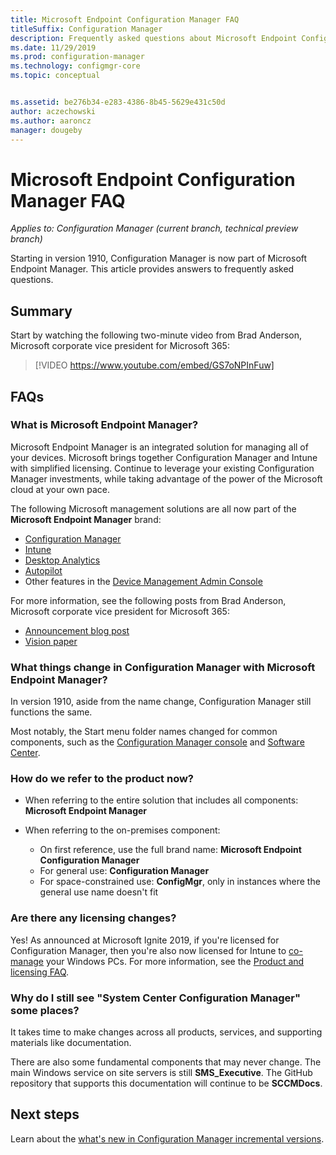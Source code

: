 ```yaml
---
title: Microsoft Endpoint Configuration Manager FAQ
titleSuffix: Configuration Manager
description: Frequently asked questions about Microsoft Endpoint Configuration Manager
ms.date: 11/29/2019
ms.prod: configuration-manager
ms.technology: configmgr-core
ms.topic: conceptual


ms.assetid: be276b34-e283-4386-8b45-5629e431c50d
author: aczechowski
ms.author: aaroncz
manager: dougeby
---
```


# Microsoft Endpoint Configuration Manager FAQ

*Applies to: Configuration Manager (current branch, technical preview branch)*

Starting in version 1910, Configuration Manager is now part of Microsoft Endpoint Manager. This article provides answers to frequently asked questions.

## Summary

Start by watching the following two-minute video from Brad Anderson, Microsoft corporate vice president for Microsoft 365:

> [!VIDEO https://www.youtube.com/embed/GS7oNPInFuw]

## FAQs

### What is Microsoft Endpoint Manager?

Microsoft Endpoint Manager is an integrated solution for managing all of your devices. Microsoft brings together Configuration Manager and Intune with simplified licensing. Continue to leverage your existing Configuration Manager investments, while taking advantage of the power of the Microsoft cloud at your own pace.

The following Microsoft management solutions are all now part of the **Microsoft Endpoint Manager** brand:

- [Configuration Manager](https://docs.microsoft.com/configmgr)
- [Intune](https://docs.microsoft.com/intune)
- [Desktop Analytics](../../desktop-analytics/overview.md)
- [Autopilot](https://docs.microsoft.com/intune/enrollment/enrollment-autopilot)
- Other features in the [Device Management Admin Console](https://go.microsoft.com/fwlink/?linkid=2109094)

For more information, see the following posts from Brad Anderson, Microsoft corporate vice president for Microsoft 365:

- [Announcement blog post](https://aka.ms/cmannounce)
- [Vision paper](https://aka.ms/MEMVisionPaper)

### What things change in Configuration Manager with Microsoft Endpoint Manager?

In version 1910, aside from the name change, Configuration Manager still functions the same.

Most notably, the Start menu folder names changed for common components, such as the [Configuration Manager console](../servers/manage/admin-console.md#bkmk_open) and [Software Center](software-center.md#bkmk_open).

### How do we refer to the product now?

- When referring to the entire solution that includes all components: **Microsoft Endpoint Manager**

- When referring to the on-premises component:
  - On first reference, use the full brand name: **Microsoft Endpoint Configuration Manager**
  - For general use: **Configuration Manager**
  - For space-constrained use: **ConfigMgr**, only in instances where the general use name doesn't fit

### Are there any licensing changes?

Yes! As announced at Microsoft Ignite 2019, if you're licensed for Configuration Manager, then you're also now licensed for Intune to [co-manage](../../comanage/overview.md) your Windows PCs. For more information, see the [Product and licensing FAQ](product-and-licensing-faq.md#bkmk_mem).

### Why do I still see "System Center Configuration Manager" some places?

It takes time to make changes across all products, services, and supporting materials like documentation.

There are also some fundamental components that may never change. The main Windows service on site servers is still **SMS_Executive**. The GitHub repository that supports this documentation will continue to be **SCCMDocs**.

## Next steps

Learn about the [what's new in Configuration Manager incremental versions](../plan-design/changes/whats-new-incremental-versions.md).
